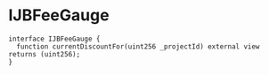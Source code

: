 # IJBFeeGauge

```solidity
interface IJBFeeGauge {
  function currentDiscountFor(uint256 _projectId) external view returns (uint256);
}
```
